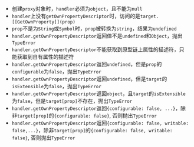 - 创建`proxy`对象时，`handler`必须为`object`，且不能为`null`
- `handler`上没有`getOwnPropertyDescriptor`时，访问的是`target.[[GetOwnProperty]](prop)`
- `prop`不是为`String`或`Symbol`时，`prop`被转换为`string`，结果为`undefined`
- `handler.getOwnPropertyDescriptor`返回值不是`undefined`和`Object`，抛出`TypeError`
- `handler.getOwnPropertyDescriptor`不能获取到原型链上属性的描述符，只能获取到自有属性的描述符
- `handler.getOwnPropertyDescriptor`返回`undefined`，但是`prop`的`configurable`为`false`，抛出`TypeError`
- `handler.getOwnPropertyDescriptor`返回`undefined`，但是`target`的`isExtensible`为`false`，抛出`TypeError`
- `handler.getOwnPropertyDescriptor`返回`object`，且`target`的`isExtensible`为`false`，但是`target[prop]`不存在，抛出`TypeError`
- `handler.getOwnPropertyDescriptor`返回`{configurable: false, ...}`，除非`target[prop]`的`{configurable: false}`, 否则抛出`TypeError`
- `handler.getOwnPropertyDescriptor`返回`{configurable: false, writable: false,...}`，除非`target[prop]`的`{configurable: false, writable: false}`, 否则抛出`TypeError`
